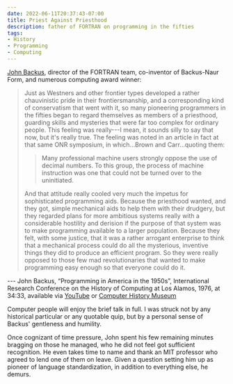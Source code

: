 ```yaml
---
date: 2022-06-11T20:37:43-07:00
title: Priest Against Priesthood
description: father of FORTRAN on programming in the fifties
tags:
- History
- Programming
- Computing
---
```


[John Backus](https://en.wikipedia.org/wiki/John_Backus), director of the FORTRAN team, co-inventor of Backus-Naur Form, and numerous computing award winner:

> Just as Westners and other frontier types developed a rather chauvinistic pride in their frontiersmanship, and a corresponding kind of conservatism that went with it, so many pioneering programmers in the fifties began to regard themselves as members of a priesthood, guarding skills and mysteries that were far too complex for ordinary people.  This feeling was really---I mean, it sounds silly to say that now, but it's really true.  The feeling was noted in an article in fact at that same ONR symposium, in which...Brown and Carr...quoting them:
>
> > Many professional machine users strongly oppose the use of decimal numbers.  To this group, the process of machine instruction was one that could not be turned over to the uninitiated.
>
> And that attitude really cooled very much the impetus for sophisticated programming aids.  Because the priesthood wanted, and they got, simple mechanical aids to help them with their drudgery, but they regarded plans for more ambitious systems really with a considerable hostility and derision if the purpose of that system was to make programming available to a larger population.  Because they felt, with some justice, that it was a rather arrogant enterprise to think that a mechanical process could do all the mysterious, inventive things they did to produce an efficient program.  So they were really opposed to those few mad revolutionaries that wanted to make programming easy enough so that everyone could do it.

--- John Backus, “Programming in America in the 1950s”, International Research Conference on the History of Computing at Los Alamos, 1976, at 34:33, available via <a href="https://www.youtube.com/watch?v=EylBknGtkqA&t=877">YouTube</a> or <a href="https://www.computerhistory.org/collections/catalog/102639682">Computer History Museum</a>

Computer people will enjoy the brief talk in full.  I was struck not by any historical particular or any quotable quip, but by a personal sense of Backus' gentleness and humility.

Once cognizant of time pressure, John spent his few remaining minutes bragging on those he managed, who he did not feel got sufficient recognition.  He even takes time to name and thank an MIT professor who agreed to lend one of them on leave.  Given a question setting him up as pioneer of language standardization, in addition to everything else, he demurs.
